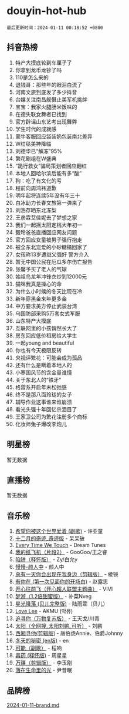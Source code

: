 # douyin-hot-hub

`最后更新时间：2024-01-11 00:18:52 +0800`

## 抖音热榜

1. 特产大摸底轮到车厘子了
1. 你拿到龙币龙钞了吗
1. 110是怎么来的
1. 退钱哥：那些年的眼泪白流了
1. 河南文旅到底发了多少抖音
1. 台媒关注南昌舰慑止美军机挑衅
1. 宝宝：我家火腿肠米饭味的
1. 在德失联女舞者已找到
1. 官方辟谣山东艺考出现舞弊
1. 学生时代的成就感
1. 蒙牛客服回应袋装奶包装南北差异
1. W红毯美神降临
1. 刘德华已“解冻”95%
1. 繁花剧组在W盛典
1. “跪行救女”骗局策划者回应翻红
1. 本地人回哈尔滨后能有多“酸”
1. 狗：吃了有文化的亏
1. 程前向周鸿祎道歉
1. 明年起将连续5年没有年三十
1. 白冰助力长春文旅第一弹来了
1. 刘浩存晒东北冻梨
1. 王彦霖艾佳妮去了梦想之家
1. 我们一起摇太阳定档大年初一
1. 毅玲爸爸直播回应网友问题
1. 官方回应女童被男子强行抱走
1. 被全东北宠爱的小砂糖橘回家了
1. 女孩称13岁遭继父强奸 警方介入
1. 暂无中国公民在厄瓜多尔伤亡报告
1. 张馨予买了老人的气球
1. 始祖鸟龙年冲锋衣炒到12000元
1. 猫咪我真是操心的命
1. 为什么小时候的冬天比现在冷
1. 新年穿黑金来年更多金
1. 中方要求美方停止武装台湾
1. 乌国防部采购5万套女式军服
1. 山东特产大摸底
1. 互联网里的小孩悄然长大了
1. 房东回应低价租房给大学生
1. 一起young and beautiful
1. 你也有今天极限反转
1. 央视评繁花：可能会成为孤品
1. 还有什么是瞒着本地人的
1. 小寒国风节的含金量谁懂
1. 关于东北人的“铁牙”
1. 格雷系开启年末松弛感
1. 终不是那八面玲珑的女子
1. 辅导作业这事谁来谁崩溃
1. 看光头强十年回忆杀泪目了
1. 王家卫公司为繁花注册多个商标
1. 化妆师兔子爆改李炮儿

## 明星榜

暂无数据

## 直播榜

暂无数据

## 音乐榜

1. [希望你被这个世界爱着 (副歌)](https://sf6-cdn-tos.douyinstatic.com/obj/tos-cn-ve-2774/oUHCmWQfZlE3QQBKBeD8rCFLpJzPgCpImhsxMt) - 许亚童
1. [十二月的奇迹_奇迹版](https://sf86-cdn-tos.douyinstatic.com/obj/tos-cn-ve-2774/oMslvA9FBzGMGHnyUuoiiUjtIAXfMz6tzwByW8) - 呆呆破
1. [Every Time We Touch](https://sf86-cdn-tos.douyinstatic.com/obj/tos-cn-ve-2774/ogN6lUKQeBBfEVhIOMikG1CcJjugxk1tztZyhP) - Dream Tunes
1. [我的纸飞机（片段2）](https://sf86-cdn-tos.douyinstatic.com/obj/tos-cn-ve-2774/oM2ZrKcg2CD5AeRB2gkeXOFB1IxAGJdZPazYHf) - GooGoo/王之睿
1. [陷阱（释怀版）](https://sf6-cdn-tos.douyinstatic.com/obj/tos-cn-ve-2774/oE8C21LeZrzKLDFfQYgMzx4GAIHageG5IzayY7) - Zy/白允y
1. [慢慢-颜人中](https://sf86-cdn-tos.douyinstatic.com/obj/tos-cn-ve-2774/ocjHNfBXdBxQNC8ZGAeoLMFTUgtBg8bkExunDC) - 颜人中
1. [总有一天你会出现在我身边（剪辑版）](https://sf86-cdn-tos.douyinstatic.com/obj/tos-cn-ve-2774/oMLsHwhWW7CYoAhoWB9EXUQIzNBsfAJxpAoxCU) - 棱镜
1. [有你在 (第一次见面你的开场白)](https://sf86-cdn-tos.douyinstatic.com/obj/tos-cn-ve-2774/oAthrQ3ClJBfI57uBoFEgNDYtNCZ0TSYQQfxQ0) - 赵露思
1. [开心往前飞（开心超人联盟主题曲）](https://sf3-cdn-tos.douyinstatic.com/obj/tos-cn-ve-2774/9d8fb7c82cf1421fb93a9fe925275e0a) - VIVI
1. [梦游（1.2倍甜蜜版）](https://sf86-cdn-tos.douyinstatic.com/obj/tos-cn-ve-2774/o4gyAUm8hwufoEABmwVIiQtHsFuGzAEEWtNMzo) - 补菜Nveg
1. [星光降落 (贝儿完整版)](https://sf6-cdn-tos.douyinstatic.com/obj/tos-cn-ve-2774/okwB9hAwyAtsFFkFBzAX1hOOfQuIoMNs0W2Mwr) - 陆雨萱（贝儿）
1. [Love Lee](https://sf3-cdn-tos.douyinstatic.com/obj/tos-cn-ve-2774/o05GbkJGbCBTdDnMtB0fwOYgkeZp23vrWQDQBS) - AKMU (악뮤)
1. [追寻你（万物复苏版）](https://sf86-cdn-tos.douyinstatic.com/obj/tos-cn-ve-2774/oYeAZJsbjIDit9APmBg8u6uDUQnHmoCf3gbo74) - 王天戈/川青
1. [太阳（全网搜_太阳刘鹏_可听）](https://sf86-cdn-tos.douyinstatic.com/obj/tos-cn-ve-2774/ogWbyIQnlBFImVbeDocRdCIYtBHlbJXgfZMvgz) - 刘鹏
1. [西厢寻他(剪辑版)](https://sf3-cdn-tos.douyinstatic.com/obj/tos-cn-ve-2774/oUsAVfAQKlRNxEv5qxvIB8o5qmIWUcXbzJKJhw) - 唐伯虎Annie、伯爵Johnny
1. [冬天的秘密 (en版)](https://sf86-cdn-tos.douyinstatic.com/obj/tos-cn-ve-2774/okIuMHDdzyf3FjGK4Lphe1vfHcQaPIHAg0Z4CR) - en
1. [可能（副歌）](https://sf86-cdn-tos.douyinstatic.com/obj/tos-cn-ve-2774/cde1731888894259b333569393c2fb51) - 程响
1. [毒药 (释怀版)](https://sf6-cdn-tos.douyinstatic.com/obj/tos-cn-ve-2774/oYILMEAzspdZBIzy4frJNB8ZHPHWAhiwowd4Ad) - 周星星
1. [万疆（剪辑版）](https://sf86-cdn-tos.douyinstatic.com/obj/tos-cn-ve-2774/ooG7oVgFlDTelKCjCsTTobQvbdtj1BBQXnfZd8) - 李玉刚
1. [落在生命里的光](https://sf3-cdn-tos.douyinstatic.com/obj/tos-cn-ve-2774/d9ffa8c090124ea58bb10df9b510c01d) - 尹昔眠

## 品牌榜

[2024-01-11-brand.md](2024-01-11-brand.md)
